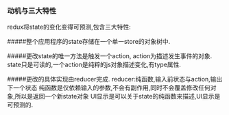 
### 动机与三大特性

redux将state的变化变得可预测,包含三大特性:

#####整个应用程序的state存储在一个单一store的对象树中.

#####更改state的唯一方法是触发一个action, action为描述发生事件的对象.
state只是可读的,一个action是纯粹的js对象描述变化,有type属性.

#####更改的具体实现由reducer完成.
reducer:纯函数,输入前状态与action,输出下一个状态
纯函数是仅依赖输入的参数,不会有副作用,同时不会覆盖修改任何对象,所以是返回一个新state对象
UI显示是可以关于state的纯函数来描述,UI显示是可预测的.
